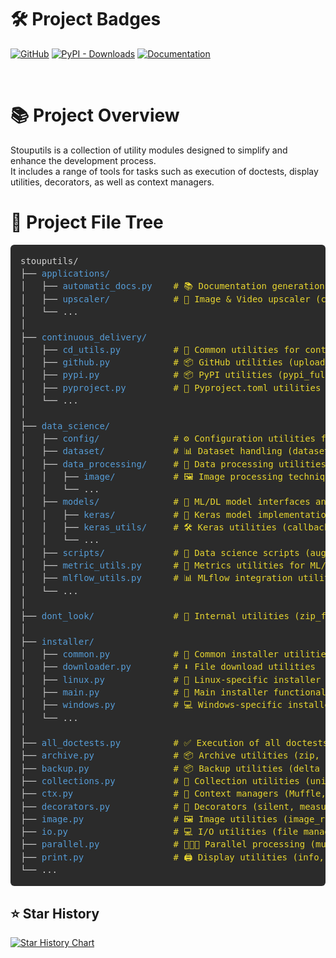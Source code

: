# 🛠️ Project Badges
[![GitHub](https://img.shields.io/github/v/release/Stoupy51/stouputils?logo=github&label=GitHub)](https://github.com/Stoupy51/stouputils/releases/latest)
[![PyPI - Downloads](https://img.shields.io/pypi/dm/stouputils?logo=python&label=PyPI%20downloads)](https://pypi.org/project/stouputils/)
[![Documentation](https://img.shields.io/github/v/release/Stoupy51/stouputils?logo=sphinx&label=Documentation&color=purple)](https://stoupy51.github.io/stouputils/latest/)

<br>

# 📚 Project Overview
Stouputils is a collection of utility modules designed to simplify and enhance the development process.<br>
It includes a range of tools for tasks such as execution of doctests, display utilities, decorators, as well as context managers.


# 🚀 Project File Tree
<html>
<details style="display: none;">
<summary></summary>
<style>
.code-tree {
	border-radius: 6px; 
	padding: 16px; 
	font-family: monospace; 
	line-height: 1.45; 
	overflow: auto; 
	white-space: pre;
	background-color:rgb(43, 43, 43);
	color: #d4d4d4;
}
.code-tree a {
	color: #569cd6;
	text-decoration: none;
}
.code-tree a:hover {
	text-decoration: underline;
}
.code-tree .comment {
	color:rgb(231, 213, 48);
}
</style>
</details>

<pre class="code-tree">stouputils/
├── <a href="https://stoupy51.github.io/stouputils/latest/modules/stouputils.applications.html">applications/</a>
│   ├── <a href="https://stoupy51.github.io/stouputils/latest/modules/stouputils.applications.automatic_docs.html">automatic_docs.py</a>    <span class="comment"># 📚 Documentation generation utilities (used to create this documentation)</span>
│   ├── <a href="https://stoupy51.github.io/stouputils/latest/modules/stouputils.applications.upscaler.html">upscaler/</a>            <span class="comment"># 🔎 Image & Video upscaler (configurable)</span>
│   └── ...
│
├── <a href="https://stoupy51.github.io/stouputils/latest/modules/stouputils.continuous_delivery.html">continuous_delivery/</a>
│   ├── <a href="https://stoupy51.github.io/stouputils/latest/modules/stouputils.continuous_delivery.cd_utils.html">cd_utils.py</a>          <span class="comment"># 🔧 Common utilities for continuous delivery</span>
│   ├── <a href="https://stoupy51.github.io/stouputils/latest/modules/stouputils.continuous_delivery.github.html">github.py</a>            <span class="comment"># 📦 GitHub utilities (upload_to_github)</span>
│   ├── <a href="https://stoupy51.github.io/stouputils/latest/modules/stouputils.continuous_delivery.pypi.html">pypi.py</a>              <span class="comment"># 📦 PyPI utilities (pypi_full_routine)</span>
│   ├── <a href="https://stoupy51.github.io/stouputils/latest/modules/stouputils.continuous_delivery.pyproject.html">pyproject.py</a>         <span class="comment"># 📝 Pyproject.toml utilities</span>
│   └── ...
│
├── <a href="https://stoupy51.github.io/stouputils/latest/modules/stouputils.data_science.html">data_science/</a>
│   ├── <a href="https://stoupy51.github.io/stouputils/latest/modules/stouputils.data_science.config.html">config/</a>              <span class="comment"># ⚙️ Configuration utilities for data science</span>
│   ├── <a href="https://stoupy51.github.io/stouputils/latest/modules/stouputils.data_science.dataset.html">dataset/</a>             <span class="comment"># 📊 Dataset handling (dataset, dataset_loader, grouping_strategy)</span>
│   ├── <a href="https://stoupy51.github.io/stouputils/latest/modules/stouputils.data_science.data_processing.html">data_processing/</a>     <span class="comment"># 🔄 Data processing utilities (image augmentation, preprocessing)</span>
│   │   ├── <a href="https://stoupy51.github.io/stouputils/latest/modules/stouputils.data_science.data_processing.image.html">image/</a>           <span class="comment"># 🖼️ Image processing techniques</span>
│   │   └── ...
│   ├── <a href="https://stoupy51.github.io/stouputils/latest/modules/stouputils.data_science.models.html">models/</a>              <span class="comment"># 🧠 ML/DL model interfaces and implementations</span>
│   │   ├── <a href="https://stoupy51.github.io/stouputils/latest/modules/stouputils.data_science.models.keras.html">keras/</a>           <span class="comment"># 🤖 Keras model implementations</span>
│   │   ├── <a href="https://stoupy51.github.io/stouputils/latest/modules/stouputils.data_science.models.keras_utils.html">keras_utils/</a>     <span class="comment"># 🛠️ Keras utilities (callbacks, losses, visualizations)</span>
│   │   └── ...
│   ├── <a href="https://stoupy51.github.io/stouputils/latest/modules/stouputils.data_science.scripts.html">scripts/</a>             <span class="comment"># 📜 Data science scripts (augment, preprocess, routine)</span>
│   ├── <a href="https://stoupy51.github.io/stouputils/latest/modules/stouputils.data_science.metric_utils.html">metric_utils.py</a>      <span class="comment"># 📏 Metrics utilities for ML/DL models</span>
│   ├── <a href="https://stoupy51.github.io/stouputils/latest/modules/stouputils.data_science.mlflow_utils.html">mlflow_utils.py</a>      <span class="comment"># 📊 MLflow integration utilities</span>
│   └── ...
│
├── <a href="https://stoupy51.github.io/stouputils/latest/modules/stouputils.dont_look.html">dont_look/</a>               <span class="comment"># 🙈 Internal utilities (zip_file_override)</span>
│
├── <a href="https://stoupy51.github.io/stouputils/latest/modules/stouputils.installer.html">installer/</a>
│   ├── <a href="https://stoupy51.github.io/stouputils/latest/modules/stouputils.installer.common.html">common.py</a>            <span class="comment"># 🔧 Common installer utilities</span>
│   ├── <a href="https://stoupy51.github.io/stouputils/latest/modules/stouputils.installer.downloader.html">downloader.py</a>        <span class="comment"># ⬇️ File download utilities</span>
│   ├── <a href="https://stoupy51.github.io/stouputils/latest/modules/stouputils.installer.linux.html">linux.py</a>             <span class="comment"># 🐧 Linux-specific installer utilities</span>
│   ├── <a href="https://stoupy51.github.io/stouputils/latest/modules/stouputils.installer.main.html">main.py</a>              <span class="comment"># 🚀 Main installer functionality</span>
│   ├── <a href="https://stoupy51.github.io/stouputils/latest/modules/stouputils.installer.windows.html">windows.py</a>           <span class="comment"># 💻 Windows-specific installer utilities</span>
│   └── ...
│
├── <a href="https://stoupy51.github.io/stouputils/latest/modules/stouputils.all_doctests.html">all_doctests.py</a>          <span class="comment"># ✅ Execution of all doctests for a given path</span>
├── <a href="https://stoupy51.github.io/stouputils/latest/modules/stouputils.archive.html">archive.py</a>               <span class="comment"># 📦 Archive utilities (zip, repair_zip)</span>
├── <a href="https://stoupy51.github.io/stouputils/latest/modules/stouputils.backup.html">backup.py</a>                <span class="comment"># 📦 Backup utilities (delta backup, consolidate)</span>
├── <a href="https://stoupy51.github.io/stouputils/latest/modules/stouputils.collections.html">collections.py</a>           <span class="comment"># 🧰 Collection utilities (unique_list)</span>
├── <a href="https://stoupy51.github.io/stouputils/latest/modules/stouputils.ctx.html">ctx.py</a>                   <span class="comment"># 🚫 Context managers (Muffle, LogToFile)</span>
├── <a href="https://stoupy51.github.io/stouputils/latest/modules/stouputils.decorators.html">decorators.py</a>            <span class="comment"># 🎯 Decorators (silent, measure_time, error_handler, simple_cache)</span>
├── <a href="https://stoupy51.github.io/stouputils/latest/modules/stouputils.image.html">image.py</a>                 <span class="comment"># 🖼️ Image utilities (image_resize)</span>
├── <a href="https://stoupy51.github.io/stouputils/latest/modules/stouputils.io.html">io.py</a>                    <span class="comment"># 💻 I/O utilities (file management, json)</span>
├── <a href="https://stoupy51.github.io/stouputils/latest/modules/stouputils.parallel.html">parallel.py</a>              <span class="comment"># 🧑‍🤝‍🧑 Parallel processing (multiprocessing, multithreading)</span>
├── <a href="https://stoupy51.github.io/stouputils/latest/modules/stouputils.print.html">print.py</a>                 <span class="comment"># 🖨️ Display utilities (info, debug, warning, error)</span>
└── ...
</pre>
</html>

## ⭐ Star History

<html>
	<a href="https://star-history.com/#Stoupy51/stouputils&Date">
		<picture>
			<source media="(prefers-color-scheme: dark)" srcset="https://api.star-history.com/svg?repos=Stoupy51/stouputils&type=Date&theme=dark" />
			<source media="(prefers-color-scheme: light)" srcset="https://api.star-history.com/svg?repos=Stoupy51/stouputils&type=Date" />
			<img alt="Star History Chart" src="https://api.star-history.com/svg?repos=Stoupy51/stouputils&type=Date" />
		</picture>
	</a>
</html>

